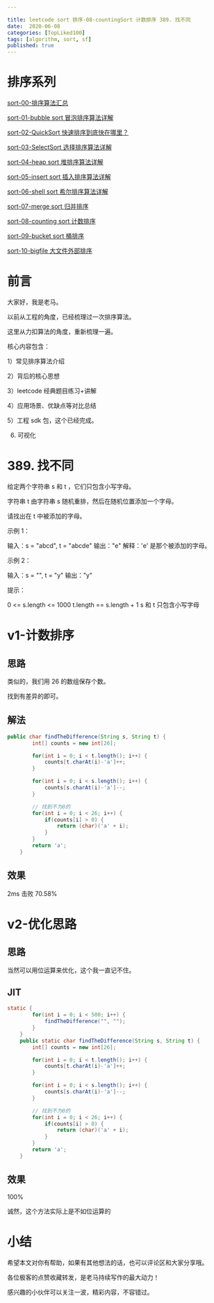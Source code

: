 ```yaml
---

title: leetcode sort 排序-08-countingSort 计数排序 389. 找不同
date:  2020-06-08
categories: [TopLiked100]
tags: [algorithm, sort, sf]
published: true
---
```


# 排序系列

[sort-00-排序算法汇总](https://houbb.github.io/2016/07/14/sort-00-overview-sort)

[sort-01-bubble sort 冒泡排序算法详解](https://houbb.github.io/2016/07/14/sort-01-bubble-sort)

[sort-02-QuickSort 快速排序到底快在哪里？](https://houbb.github.io/2016/07/14/sort-02-quick-sort)

[sort-03-SelectSort 选择排序算法详解](https://houbb.github.io/2016/07/14/sort-03-select-sort)

[sort-04-heap sort 堆排序算法详解](https://houbb.github.io/2016/07/14/sort-04-heap-sort)

[sort-05-insert sort 插入排序算法详解](https://houbb.github.io/2016/07/14/sort-05-insert-sort)

[sort-06-shell sort 希尔排序算法详解](https://houbb.github.io/2016/07/14/sort-06-shell-sort)

[sort-07-merge sort 归并排序](https://houbb.github.io/2016/07/14/sort-07-merge-sort)

[sort-08-counting sort 计数排序](https://houbb.github.io/2016/07/14/sort-08-counting-sort)

[sort-09-bucket sort 桶排序](https://houbb.github.io/2016/07/14/sort-09-bucket-sort)

[sort-10-bigfile 大文件外部排序](https://houbb.github.io/2016/07/14/sort-10-bigfile-sort)

# 前言

大家好，我是老马。

以前从工程的角度，已经梳理过一次排序算法。

这里从力扣算法的角度，重新梳理一遍。

核心内容包含：

1）常见排序算法介绍

2）背后的核心思想

3）leetcode 经典题目练习+讲解

4）应用场景、优缺点等对比总结

5）工程 sdk 包，这个已经完成。

6) 可视化

# 389. 找不同

给定两个字符串 s 和 t ，它们只包含小写字母。

字符串 t 由字符串 s 随机重排，然后在随机位置添加一个字母。

请找出在 t 中被添加的字母。

示例 1：

输入：s = "abcd", t = "abcde"
输出："e"
解释：'e' 是那个被添加的字母。

示例 2：

输入：s = "", t = "y"
输出："y"
 

提示：

0 <= s.length <= 1000
t.length == s.length + 1
s 和 t 只包含小写字母

# v1-计数排序

## 思路

类似的，我们用 26 的数组保存个数。

找到有差异的即可。

## 解法

```java
public char findTheDifference(String s, String t) {
        int[] counts = new int[26];

        for(int i = 0; i < t.length(); i++) {
            counts[t.charAt(i)-'a']++;
        }

        for(int i = 0; i < s.length(); i++) {
            counts[s.charAt(i)-'a']--;
        }

        // 找到不为0的
        for(int i = 0; i < 26; i++) {
            if(counts[i] > 0) {
                return (char)('a' + i);
            }
        }
        return 'a';
    }
```

## 效果

2ms 击败 70.58%


# v2-优化思路

## 思路

当然可以用位运算来优化，这个我一直记不住。

## JIT

```java
static {
        for(int i = 0; i < 500; i++) {
            findTheDifference("", "");
        }
    }
    public static char findTheDifference(String s, String t) {
        int[] counts = new int[26];

        for(int i = 0; i < t.length(); i++) {
            counts[t.charAt(i)-'a']++;
        }

        for(int i = 0; i < s.length(); i++) {
            counts[s.charAt(i)-'a']--;
        }

        // 找到不为0的
        for(int i = 0; i < 26; i++) {
            if(counts[i] > 0) {
                return (char)('a' + i);
            }
        }
        return 'a';
    }
```

## 效果

100%

诚然，这个方法实际上是不如位运算的

# 小结

希望本文对你有帮助，如果有其他想法的话，也可以评论区和大家分享哦。

各位极客的点赞收藏转发，是老马持续写作的最大动力！

感兴趣的小伙伴可以关注一波，精彩内容，不容错过。

